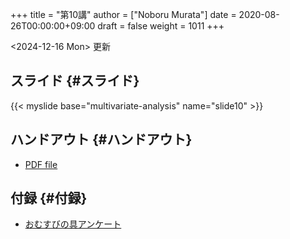 +++
title = "第10講"
author = ["Noboru Murata"]
date = 2020-08-26T00:00:00+09:00
draft = false
weight = 1011
+++

<span class="timestamp-wrapper"><span class="timestamp">&lt;2024-12-16 Mon&gt; </span></span> 更新


## スライド {#スライド}

{{< myslide base="multivariate-analysis" name="slide10" >}}


## ハンドアウト {#ハンドアウト}

-   [PDF file](https://noboru-murata.github.io/multivariate-analysis/pdfs/slide10.pdf)


## 付録 {#付録}

-   [おむすびの具アンケート](https://noboru-murata.github.io/multivariate-analysis/data/omusubi.csv)
